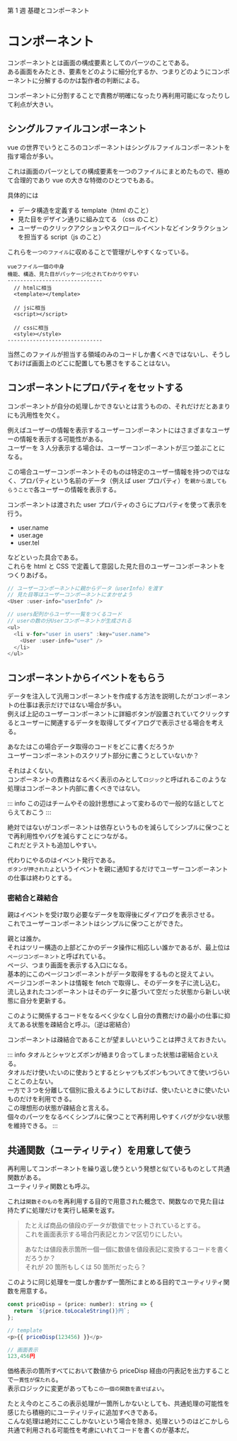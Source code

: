 第 1 週 基礎とコンポーネント

# コンポーネント

コンポーネントとは画面の構成要素としてのパーツのことである。  
ある画面をみたとき、要素をどのように細分化するか、つまりどのようにコンポーネントに分解するのかは製作者の判断による。

コンポーネントに分割することで責務が明確になったり再利用可能になったりして利点が大きい。

## シングルファイルコンポーネント

vue の世界でいうところのコンポーネントはシングルファイルコンポーネントを指す場合が多い。

これは画面のパーツとしての構成要素を一つのファイルにまとめたもので、極めて合理的であり vue の大きな特徴のひとつでもある。

具体的には

- データ構造を定義する template（html のこと）
- 見た目をデザイン通りに組み立てる （css のこと）
- ユーザーのクリックアクションやスクロールイベントなどインタラクションを担当する script（js のこと）

これらを`一つのファイル`に収めることで管理がしやすくなっている。

```
vueファイル一個の中身
機能、構造、見た目がパッケージ化されてわかりやすい
------------------------------
  // htmlに相当
  <template></template>

  // jsに相当
  <script></script>

  // cssに相当
  <style></style>
------------------------------

```

当然このファイルが担当する領域のみのコードしか書くべきではないし、そうしておけば画面上のどこに配置しても悪さをすることはない。

## コンポーネントにプロパティをセットする

コンポーネントが自分の処理しかできないとは言うものの、それだけだとあまりにも汎用性を欠く。

例えばユーザーの情報を表示するユーザーコンポーネントにはさまざまなユーザーの情報を表示する可能性がある。  
ユーザーを 3 人分表示する場合は、ユーザーコンポーネントが三つ並ぶことになる。

この場合ユーザーコンポーネントそのものは特定のユーザー情報を持つのではなく、プロパティという名前のデータ（例えば user プロパティ）を`親から渡してもらうことで`各ユーザーの情報を表示する。

コンポーネントは渡された user プロパティのさらにプロパティを使って表示を行う。

- user.name
- user.age
- user.tel

などといった具合である。  
これらを html と CSS で定義して意図した見た目のユーザーコンポーネントをつくりあげる。

```js
// ユーザーコンポーネントに親からデータ（userInfo）を渡す
// 見た目等はユーザーコンポーネントにまかせよう
<User :user-info="userInfo" />

// users配列からユーザー一覧をつくるコード
// userの数の分Userコンポーネントが生成される
<ul>
  <li v-for="user in users" :key="user.name">
    <User :user-info="user" />
  </li>
</ul>

```

## コンポーネントからイベントをもらう

データを注入して汎用コンポーネントを作成する方法を説明したがコンポーネントの仕事は表示だけではない場合が多い。  
例えば上記のユーザーコンポーネントに詳細ボタンが設置されていてクリックするとユーザーに関連するデータを取得してダイアログで表示させる場合を考える。

あなたはこの場合データ取得のコードをどこに書くだろうか  
ユーザーコンポーネントのスクリプト部分に書こうとしていないか？

それはよくない。  
コンポーネントの責務はなるべく表示のみとして`ロジック`と呼ばれるこのような処理はコンポーネント内部に書くべきではない。

::: info
この辺はチームやその設計思想によって変わるので一般的な話としてとらえておこう
:::

絶対ではないがコンポーネントは依存というものを減らしてシンプルに保つことで再利用性やバグを減らすことにつながる。  
これだとテストも追加しやすい。

代わりにやるのはイベント発行である。  
`ボタンが押されたよ`というイベントを親に通知するだけでユーザーコンポーネントの仕事は終わりとする。

### 密結合と疎結合

親はイベントを受け取り必要なデータを取得後にダイアログを表示させる。  
これでユーザーコンポーネントはシンプルに保つことができた。

親とは誰か。  
それはツリー構造の上部どこかのデータ操作に相応しい誰かであるが、最上位は`ページコンポーネント`と呼ばれている。  
ページ、つまり画面を表示する入口になる。  
基本的にこのページコンポーネントがデータ取得をするものと捉えてよい。  
ページコンポーネントは情報を fetch で取得し、そのデータを子に流し込む。  
流し込まれたコンポーネントはそのデータに基づいて空だった状態から新しい状態に自分を更新する。

このように関係するコードをなるべく少なくし自分の責務だけの最小の仕事に抑えてある状態を疎結合と呼ぶ。（逆は密結合）

コンポーネントは疎結合であることが望ましいということは押さえておきたい。

::: info
タオルとシャツとズボンが絡まり合ってしまった状態は密結合といえる。  
タオルだけ使いたいのに使おうとするとシャツもズボンもついてきて使いづらいことこの上ない。  
一方で３つを分離して個別に扱えるようにしておけば、使いたいときに使いたいものだけを利用できる。  
この理想形の状態が疎結合と言える。  
個々のパーツをなるべくシンプルに保つことで再利用しやすくバグが少ない状態を維持できる。
:::

## 共通関数（ユーティリティ）を用意して使う

再利用してコンポーネントを繰り返し使うという発想と似ているものとして共通関数がある。  
ユーティリティ関数とも呼ぶ。

これは`関数そのもの`を再利用する目的で用意された概念で、関数なので見た目は持たずに処理だけを実行し結果を返す。

> たとえば商品の値段のデータが数値でセットされているとする。  
> これを画面表示する場合円表記とカンマ区切りにしたい。
>
> あなたは値段表示箇所一個一個に数値を値段表記に変換するコードを書くだろうか？  
> それが 20 箇所もしくは 50 箇所だったら？

このように同じ処理を一度しか書かず一箇所にまとめる目的でユーティリティ関数を用意する。

```js
const priceDisp = (price: number): string => {
  return `${price.toLocaleString()}円`;
};

// template
<p>{{ priceDisp(123456) }}</p>

// 画面表示
123,456円
```

価格表示の箇所すべてにおいて数値から priceDisp 経由の円表記を出力することで`一貫性が保たれる`。  
表示ロジックに変更があっても`この一個の関数を直せばよい`。

たとえ今のところこの表示処理が一箇所しかないとしても、共通処理の可能性を感じたら積極的にユーティリティに追加すべきである。  
こんな処理は絶対にここしかないという場合を除き、処理というのはどこかしら共通で利用される可能性を考慮にいれてコードを書くのが基本だ。
